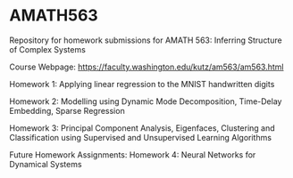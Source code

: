# AMATH563

Repository for homework submissions for AMATH 563: Inferring Structure of Complex Systems

Course Webpage: https://faculty.washington.edu/kutz/am563/am563.html

Homework 1: Applying linear regression to the MNIST handwritten digits

Homework 2: Modelling using Dynamic Mode Decomposition, Time-Delay Embedding, Sparse Regression 

Homework 3: Principal Component Analysis, Eigenfaces, Clustering and Classification using Supervised and Unsupervised Learning Algorithms

Future Homework Assignments:
Homework 4: Neural Networks for Dynamical Systems
